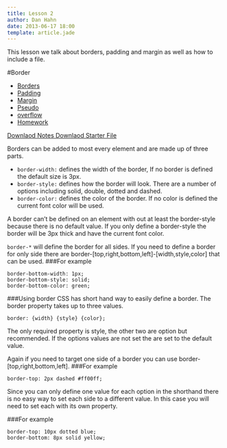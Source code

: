 ```yaml
---
title: Lesson 2
author: Dan Hahn
date: 2013-06-17 18:00
template: article.jade
---
```


This lesson we talk about borders, padding and margin as well as how to include a file.

<span class="more"></span>

#Border

* [Borders]()
* [Padding](padding.html)
* [Margin](margin.html)
* [Pseudo](pseudo.html)
* [overflow](overflow.html)
* [Homework](homework.html)

[Downlaod Notes  <i class="icon-download-alt icon-white"></i>](week2-notes.zip)
[Downlaod Starter File  <i class="icon-download-alt icon-white"></i>](week2.zip)


Borders can be added to most every element and are made up of three parts.

* `border-width:` defines the width of the border, If no border is defined the default size is 3px.
* `border-style:` defines how the border will look.  There are a number of options including solid, double, dotted and dashed.
* `border-color:` defines the color of the border.  If no color is defined the current font color will be used.

A border can’t be defined on an element with out at least the border-style because there is no default value.  If you only define a border-style the border will be 3px thick and have the current font color.

`border-*` will define the border for all sides.  If you need to define a border for only side there are border-[top,right,bottom,left]-[width,style,color] that can be used.
###For example

	border-bottom-width: 1px;
	border-bottom-style: solid;
	border-bottom-color: green;

###Using border
CSS has short hand way to easily define a border.  The border property takes up to three values.

	border: {width} {style} {color};

The only required property is style, the other two are option but recommended.  If the options values are not set the are set to the default value.

Again if you need to target one side of a border you can use border-[top,right,bottom,left].
###For example

	border-top: 2px dashed #ff00ff;

Since you can only define one value for each option in the shorthand there is no easy way to set each side to a different value.  In this case you will need to set each with its own property.

###For example

	border-top: 10px dotted blue;
	border-bottom: 8px solid yellow;
